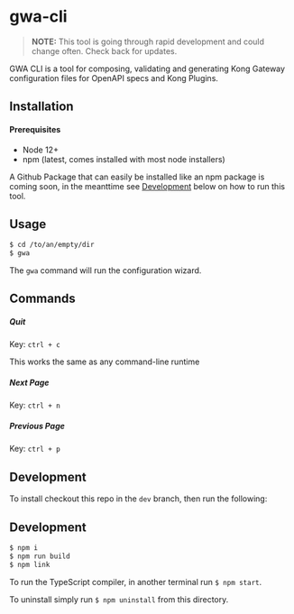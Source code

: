 # gwa-cli

> **NOTE:** This tool is going through rapid development and could change often. Check back for updates.

GWA CLI is a tool for composing, validating and generating Kong Gateway configuration files for OpenAPI specs and Kong Plugins.

## Installation

#### Prerequisites

- Node 12+
- npm (latest, comes installed with most node installers)

A Github Package that can easily be installed like an npm package is coming soon, in the meanttime see [Development](#development) below on how to run this tool.

## Usage

```bash
$ cd /to/an/empty/dir
$ gwa
```

The `gwa` command will run the configuration wizard.


## Commands

##### Quit

Key: `ctrl + c`

This works the same as any command-line runtime

##### Next Page

Key: `ctrl + n`

##### Previous Page

Key: `ctrl + p`


## Development

To install checkout this repo in the `dev` branch, then run the following:

## Development
```bash
$ npm i
$ npm run build
$ npm link
```

To run the TypeScript compiler, in another terminal run `$ npm start`.

To uninstall simply run `$ npm uninstall` from this directory.
